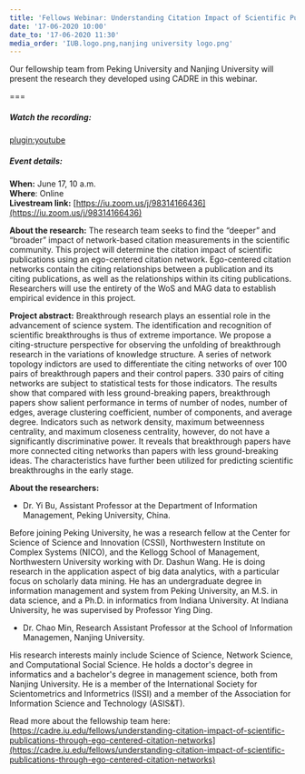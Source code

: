 ```yaml
---
title: 'Fellows Webinar: Understanding Citation Impact of Scientific Publications Through Ego-Centered Citation Networks'
date: '17-06-2020 10:00'
date_to: '17-06-2020 11:30'
media_order: 'IUB.logo.png,nanjing university logo.png'
---
```


Our fellowship team from Peking University and Nanjing University will present the research they developed using CADRE in this webinar.

===
##### Watch the recording:

[plugin:youtube](https://youtu.be/P4jEjFRCB3U)

##### Event details:
**When:** June 17, 10 a.m.  
**Where**: Online  
**Livestream link:** [https://iu.zoom.us/j/98314166436](https://iu.zoom.us/j/98314166436)

**About the research:**
The research team seeks to find the “deeper” and “broader” impact of network-based citation measurements in the scientific community. This project will determine the citation impact of scientific publications using an ego-centered citation network. Ego-centered citation networks contain the citing relationships between a publication and its citing publications, as well as the relationships within its citing publications. Researchers will use the entirety of the WoS and MAG data to establish empirical evidence in this project.

**Project abstract:**
 Breakthrough research plays an essential role in the advancement of science system. The identification and recognition of scientific breakthroughs is thus of extreme importance. We propose a citing-structure perspective for observing the unfolding of breakthrough research in the variations of knowledge structure. A series of network topology indictors are used to differentiate the citing networks of over 100 pairs of breakthrough papers and their control papers. 330 pairs of citing networks are subject to statistical tests for those indicators. The results show that compared with less ground-breaking papers, breakthrough papers show salient performance in terms of number of nodes, number of edges, average clustering coefficient, number of components, and average degree. Indicators such as network density, maximum betweenness centrality, and maximum closeness centrality, however, do not have a significantly discriminative power. It reveals that breakthrough papers have more connected citing networks than papers with less ground-breaking ideas. The characteristics have further been utilized for predicting scientific breakthroughs in the early stage.
 
**About the researchers:**  
* Dr. Yi Bu, Assistant Professor at the Department of Information Management, Peking University, China.

Before joining Peking University, he was a research fellow at the Center for Science of Science and Innovation (CSSI), Northwestern Institute on Complex Systems (NICO), and the Kellogg School of Management, Northwestern University working with Dr. Dashun Wang. He is doing research in the application aspect of big data analytics, with a particular focus on scholarly data mining. He has an undergraduate degree in information management and system from Peking University, an M.S. in data science, and a Ph.D. in informatics from Indiana University. At Indiana University, he was supervised by Professor Ying Ding.

* Dr. Chao Min, Research Assistant Professor at the School of Information Managemen, Nanjing University. 

His research interests mainly include Science of Science, Network Science, and Computational Social Science. He holds a doctor's degree in informatics and a bachelor's degree in management science, both from Nanjing University. He is a member of the International Society for Scientometrics and Informetrics (ISSI) and a member of the Association for Information Science and Technology (ASIS&T).

Read more about the fellowship team here: [https://cadre.iu.edu/fellows/understanding-citation-impact-of-scientific-publications-through-ego-centered-citation-networks](https://cadre.iu.edu/fellows/understanding-citation-impact-of-scientific-publications-through-ego-centered-citation-networks)